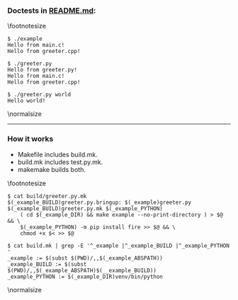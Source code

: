 ### Doctests in [README.md](README.md):

\footnotesize
~~~ {.sh}
$ ./example
Hello from main.c!
Hello from greeter.cpp!

$ ./greeter.py
Hello from greeter.py!
Hello from main.c!
Hello from greeter.cpp!

$ ./greeter.py world
Hello world!

~~~
\normalsize

---

### How it works

- Makefile includes build.mk.
- build.mk includes test.py.mk.
- makemake builds both.

\footnotesize
~~~ {.sh}
$ cat build/greeter.py.mk
$(_example_BUILD)greeter.py.bringup: $(_example)greeter.py $(_example_BUILD)greeter.py.mk $(_example_PYTHON)
	( cd $(_example_DIR) && make example --no-print-directory ) > $@ && \
	$(_example_PYTHON) -m pip install fire >> $@ && \
	chmod +x $< >> $@

$ cat build.mk | grep -E '^_example |^_example_BUILD |^_example_PYTHON '
_example := $(subst $(PWD)/,,$(_example_ABSPATH))
_example_BUILD := $(subst $(PWD)/,,$(_example_ABSPATH)$(__example_BUILD))
_example_PYTHON := $(_example_DIR)venv/bin/python

~~~
\normalsize
